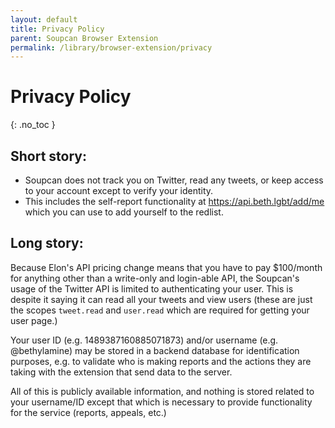 ```yaml
---
layout: default
title: Privacy Policy
parent: Soupcan Browser Extension
permalink: /library/browser-extension/privacy
---
```


# Privacy Policy
{: .no_toc }

## Short story:

* Soupcan does not track you on Twitter, read any tweets, or keep access to your account except to verify your identity.
* This includes the self-report functionality at <https://api.beth.lgbt/add/me> which you can use to add yourself to the
  redlist.

## Long story:

Because Elon's API pricing change means that you have to pay $100/month for anything other than a write-only and login-able
API, the Soupcan's usage of the Twitter API is limited to authenticating your user. This is despite it saying it can read
all your tweets and view users (these are just the scopes `tweet.read` and `user.read` which are required for getting your
user page.)

Your user ID (e.g. 1489387160885071873) and/or username (e.g. @bethylamine) may be stored in a backend database for
identification purposes, e.g. to validate who is making reports and the actions they are taking with the extension that
send data to the server.

All of this is publicly available information, and nothing is stored related to your username/ID except that which is
necessary to provide functionality for the service (reports, appeals, etc.)

